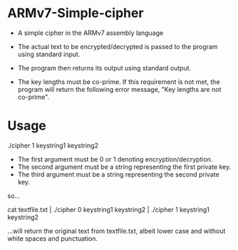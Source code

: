 # ARMv7-Simple-cipher
- A simple cipher in the ARMv7 assembly language

- The actual text to be encrypted/decrypted is passed to the program using standard
input. 

- The program then returns its output using standard output.

- The key lengths must be co-prime. If this requirement is not met, the program will return the following error message, "Key lengths are not co-prime".


# Usage

./cipher 1 keystring1 keystring2

- The first argument must be 0 or 1 denoting encryption/decryption.
- The second argument must be a string representing the first private key.
- The third argument must be a string representing the second private key.

so...

cat textfile.txt | ./cipher 0 keystring1 keystring2 | ./cipher 1 keystring1 keystring2

...will return the original text from textfile.txt, albeit lower case and without
white spaces and punctuation.
